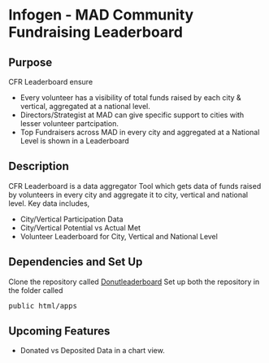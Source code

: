 # Infogen - MAD Community Fundraising Leaderboard

## Purpose

CFR Leaderboard ensure
* Every volunteer has a visibility of total funds raised by each city & vertical, aggregated at a national level.
* Directors/Strategist at MAD can give specific support to cities with lesser volunteer partcipation.
* Top Fundraisers across MAD in every city and aggregated at a National Level is shown in a Leaderboard

## Description
CFR Leaderboard is a data aggregator Tool which gets data of funds raised by volunteers in every city and aggregate it to city, vertical and national level. 
Key data includes,
- City/Vertical Participation Data
- City/Vertical Potential vs Actual Met
- Volunteer Leaderboard for City, Vertical and National Level

## Dependencies and Set Up
Clone the repository called [Donutleaderboard][]
Set up both the repository in the folder called <pre>public_html/apps</pre>

## Upcoming Features
* Donated vs Deposited Data in a chart view.

[Donutleaderboard]: https://github.com/makeadiff/donutleaderboard
